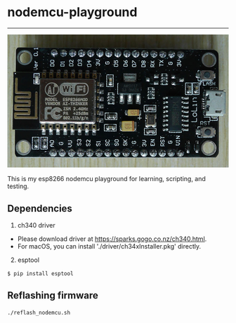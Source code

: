 # nodemcu-playground
---

![](./images/nodemcu_esp8266.jpg)

This is my esp8266 nodemcu playground for learning, scripting, and testing.

## Dependencies

1. ch340 driver

- Please download driver at https://sparks.gogo.co.nz/ch340.html.
- For macOS, you can install './driver/ch34xInstaller.pkg' directly.

2. esptool
   
```bash
$ pip install esptool
```

## Reflashing firmware

```bash
./reflash_nodemcu.sh
```
